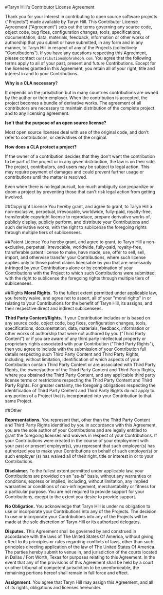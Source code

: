 #Taryn Hill's Contributor License Agreement

Thank you for your interest in contributing to open source software projects ("Projects") made available by Taryn Hill. This Contributor License Agreement ("Agreement") sets out the terms governing any source code, object code, bug fixes, configuration changes, tools, specifications, documentation, data, materials, feedback, information or other works of authorship that you submit or have submitted, in any form and in any manner, to Taryn Hill in respect of any of the Projects (collectively "Contributions"). If you have any questions respecting this Agreement, please contact `contributions@phrohdoh.com`. You agree that the following terms apply to all of your past, present and future Contributions. Except for the licenses granted in this Agreement, you retain all of your right, title and interest in and to your Contributions.

**Why is a CLA necessary?**

It depends on the jurisdiction but in many countries contributions are owned by the author or their employer. When the contribution is accepted, the project becomes a bundle of derivative works. The agreement of all contributors are necessary to maintain distribution of the complete project and to any licensing agreement.

**Isn't that the purpose of an open source license?**

Most open source licenses deal with use of the original code, and don't refer to contributions, or derivatives of the original.

**How does a CLA protect a project?**

If the owner of a contribution decides that they don't want the contribution to be part of the project or in any given distribution, the law is on their side. The project, contributors, and users may be subject to legal action. This may require payment of damages and could prevent further usage or contributions until the matter is resolved.

Even when there is no legal pursuit, too much ambiguity can jeopardize or doom a project by preventing those that can't risk legal action from getting involved.

##Copyright License
You hereby grant, and agree to grant, to Taryn Hill a non-exclusive, perpetual, irrevocable, worldwide, fully-paid, royalty-free, transferable copyright license to reproduce, prepare derivative works of, publicly display, publicly perform, and distribute your Contributions and such derivative works, with the right to sublicense the foregoing rights through multiple tiers of sublicensees.

##Patent License
You hereby grant, and agree to grant, to Taryn Hill a non-exclusive, perpetual, irrevocable, worldwide, fully-paid, royalty-free, transferable patent license to make, have made, use, offer to sell, sell, import, and otherwise transfer your Contributions, where such license applies only to those patent claims licensable by you that are necessarily infringed by your Contributions alone or by combination of your Contributions with the Project to which such Contributions were submitted, with the right to sublicense the foregoing rights through multiple tiers of sublicensees.

##Rights
**Moral Rights.** To the fullest extent permitted under applicable law, you hereby waive, and agree not to assert, all of your "moral rights" in or relating to your Contributions for the benefit of Taryn Hill, its assigns, and their respective direct and indirect sublicensees.

**Third Party Content/Rights.** If your Contribution includes or is based on any source code, object code, bug fixes, configuration changes, tools, specifications, documentation, data, materials, feedback, information or other works of authorship that were not authored by you ("Third Party Content") or if you are aware of any third party intellectual property or proprietary rights associated with your Contribution ("Third Party Rights"), then you agree to include with the submission of your Contribution full details respecting such Third Party Content and Third Party Rights, including, without limitation, identification of which aspects of your Contribution contain Third Party Content or are associated with Third Party Rights, the owner/author of the Third Party Content and Third Party Rights, where you obtained the Third Party Content, and any applicable third party license terms or restrictions respecting the Third Party Content and Third Party Rights. For greater certainty, the foregoing obligations respecting the identification of Third Party Content and Third Party Rights do not apply to any portion of a Project that is incorporated into your Contribution to that same Project.

##Other

**Representations.** You represent that, other than the Third Party Content and Third Party Rights identified by you in accordance with this Agreement, you are the sole author of your Contributions and are legally entitled to grant the foregoing licenses and waivers in respect of your Contributions. If your Contributions were created in the course of your employment with your past or present employer(s), you represent that such employer(s) has authorized you to make your Contributions on behalf of such employer(s) or such employer (s) has waived all of their right, title or interest in or to your Contributions.

**Disclaimer.** To the fullest extent permitted under applicable law, your Contributions are provided on an "as-is" basis, without any warranties or conditions, express or implied, including, without limitation, any implied warranties or conditions of non-infringement, merchantability or fitness for a particular purpose. You are not required to provide support for your Contributions, except to the extent you desire to provide support.

**No Obligation.** You acknowledge that Taryn Hill is under no obligation to use or incorporate your Contributions into any of the Projects. The decision to use or incorporate your Contributions into any of the Projects will be made at the sole discretion of Taryn Hill or its authorized delegates.

**Disputes.** This Agreement shall be governed by and construed in accordance with the laws of The United States Of America, without giving effect to its principles or rules regarding conflicts of laws, other than such principles directing application of the law of The United States Of America. The parties hereby submit to venue in, and jurisdiction of the courts located in Dallas / Fort Worth, Texas for purposes relating to this Agreement. In the event that any of the provisions of this Agreement shall be held by a court or other tribunal of competent jurisdiction to be unenforceable, the remaining portions hereof shall remain in full force and effect.

**Assignment.** You agree that Taryn Hill may assign this Agreement, and all of its rights, obligations and licenses hereunder.